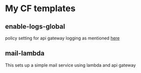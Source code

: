 # My CF templates

## enable-logs-global
policy setting for api gateway logging as mentioned [here](https://gist.github.com/villasv/4f5b62a772abe2c06525356f80299048)

## mail-lambda
This sets up a simple mail service using lambda and api gateway